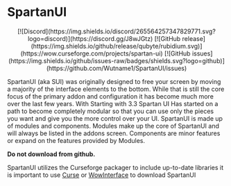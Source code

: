 # SpartanUI

<p align="center">
[![Discord](https://img.shields.io/discord/265564257347829771.svg?logo=discord)](https://discord.gg/J8wJGtz)
[![GitHub release](https://img.shields.io/github/release/qubyte/rubidium.svg)](https://wow.curseforge.com/projects/spartan-ui)
[![GitHub issues](https://img.shields.io/github/issues-raw/badges/shields.svg?logo=github)](https://github.com/Wutname1/SpartanUI/issues)
</p>



SpartanUI (aka SUI) was originally designed to free your screen by moving a majority of the interface elements to the bottom. While that is still the core focus of the primary addon and configuration it has become much more over the last few years. With Starting with 3.3 Spartan UI Has started on a path to become completely modular so that you can use only the pieces you want and give you the more control over your UI.  SpartanUI is made up of modules and components. Modules make up the core of SpartanUI and will always be listed in the addons screen. Components are minor features or expand on the features provided by Modules.

**Do not download from github.**

SpartanUI utilizes the Curseforge packager to include up-to-date libraries it is important to use
[Curse](https://www.curseforge.com/wow/addons/spartan-ui) or [WowInterface](http://www.wowinterface.com/downloads/info18206-SpartanUI.html) to download SpartanUI
